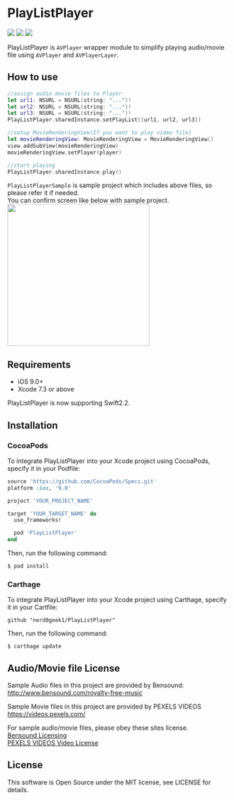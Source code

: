 # PlayListPlayer
<a href="https://travis-ci.org/nerd0geek1/PlayListPlayer"><img src="https://img.shields.io/travis/nerd0geek1/PlayListPlayer/master.svg"></a>
<a href="https://github.com/Carthage/Carthage/"><img src="https://img.shields.io/badge/Carthage-compatible-4BC51D.svg?style=flat"></a>
<a href="http://cocoadocs.org/docsets/PlayListPlayer"><img src="https://img.shields.io/cocoapods/v/PlayListPlayer.svg?style=flat"></a>

PlayListPlayer is `AVPlayer` wrapper module to simplify playing audio/movie file using `AVPlayer` and `AVPlayerLayer`.

## How to use
```Swift
//assign audio movie files to Player
let url1: NSURL = NSURL(string: "...")!
let url2: NSURL = NSURL(string: "...")!
let url3: NSURL = NSURL(string: "...")!
PlayListPlayer.sharedInstance.setPlayList([url1, url2, url3])

//setup MovieRenderingView(If you want to play video file)
let movieRenderingView: MovieRenderingView = MovieRenderingView()
view.addSubView(movieRenderingView)
movieRenderingView.setPlayer(player)

//start playing
PlayListPlayer.sharedInstance.play()
```

`PlayListPlayerSample` is sample project which includes above files, so please refer it if needed.  
You can confirm screen like below with sample project.  
<img src="https://raw.githubusercontent.com/nerd0geek1/PlayListPlayer/master/images/sample_project.png" width="320px">

## Requirements
- iOS 9.0+
- Xcode 7.3 or above

PlayListPlayer is now supporting Swift2.2.

## Installation

### CocoaPods
To integrate PlayListPlayer into your Xcode project using CocoaPods, specify it in your Podfile:
```ruby
source 'https://github.com/CocoaPods/Specs.git'
platform :ios, '9.0'

project 'YOUR_PROJECT_NAME'

target 'YOUR_TARGET_NAME' do
  use_frameworks!

  pod 'PlayListPlayer'
end
```

Then, run the following command:

``` bash
$ pod install
```


### Carthage
To integrate PlayListPlayer into your Xcode project using Carthage, specify it in your Cartfile:
```
github "nerd0geek1/PlayListPlayer"
```

Then, run the following command:
```
$ carthage update
```

## Audio/Movie file License
Sample Audio files in this project are provided by Bensound:  
http://www.bensound.com/royalty-free-music

Sample Movie files in this project are provided by PEXELS VIDEOS  
https://videos.pexels.com/

For sample audio/movie files, please obey these sites license.  
[Bensound Licensing](http://www.bensound.com/licensing)  
[PEXELS VIDEOS Video License](https://videos.pexels.com/video-license)

## License
This software is Open Source under the MIT license, see LICENSE for details.
